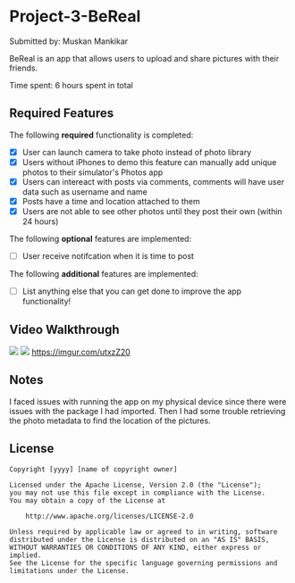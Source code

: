 # Project-3-BeReal
Submitted by: Muskan Mankikar

BeReal is an app that allows users to upload and share pictures with their friends.

Time spent: 6 hours spent in total

## Required Features

The following **required** functionality is completed:

- [x] User can launch camera to take photo instead of photo library
- [x] Users without iPhones to demo this feature can manually add unique photos to their simulator's Photos app
- [x] Users can intereact with posts via comments, comments will have user data such as username and name
- [x] Posts have a time and location attached to them
- [x] Users are not able to see other photos until they post their own (within 24 hours)	
 
The following **optional** features are implemented:

- [ ] User receive notifcation when it is time to post

The following **additional** features are implemented:

- [ ] List anything else that you can get done to improve the app functionality!


## Video Walkthrough

![](https://imgur.com/utxzZ20.gif)
![](https://i.imgur.com/oYUspvu.gif)
https://imgur.com/utxzZ20


## Notes

I faced issues with running the app on my physical device since there were issues with the package I had imported. Then I had some trouble retrieving the photo metadata to find the location of the pictures.

## License

    Copyright [yyyy] [name of copyright owner]

    Licensed under the Apache License, Version 2.0 (the "License");
    you may not use this file except in compliance with the License.
    You may obtain a copy of the License at

        http://www.apache.org/licenses/LICENSE-2.0

    Unless required by applicable law or agreed to in writing, software
    distributed under the License is distributed on an "AS IS" BASIS,
    WITHOUT WARRANTIES OR CONDITIONS OF ANY KIND, either express or implied.
    See the License for the specific language governing permissions and
    limitations under the License.

